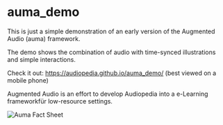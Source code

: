 # auma_demo

This is just a simple demonstration of an early version of the Augmented Audio (auma) framework.

The demo shows the combination of audio with time-synced illustrations and simple interactions.

Check it out: https://audiopedia.github.io/auma_demo/ (best viewed on a mobile phone)

Augmented Audio is an effort to develop Audiopedia into a e-Learning frameworkfür low-resource settings.

![Auma Fact Sheet](https://user-images.githubusercontent.com/32398058/125086187-aa97f380-e0cb-11eb-8316-a7c894839fd0.png)






